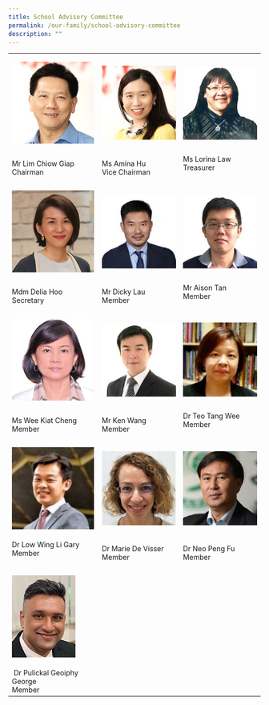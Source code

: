 ```yaml
---
title: School Advisory Committee
permalink: /our-family/school-advisory-committee
description: ""
---
```



<table cellspacing="1" cellpadding="1">
<tbody>
<tr>
<td>

![](/images/7a%20Mr%20Lim%20Chiow%20Giap.jpg)
</td>
<td>

![](/images/2a%20Ms%20Amina%20Hu.jpg)
</td>
<td>
	
![](/images/8b%20Ms%20Lorina%20Law.jpg)
</td>
</tr>
<tr>
<td>Mr Lim Chiow Giap<br />Chairman</td>
<td>Ms Amina Hu<br />Vice Chairman</td>
<td>Ms Lorina Law<br />Treasurer<br /><br /></td>
</tr>
<tr>
<td>
	
![](/images/Mdm%20Delia%20Hoo.jpg)
</td>
<td>
	
![](/images/15b%20Lau%20Yan%20Hong.jpg)
</td>
<td>
	
![](/images/14a%20Aison%20Tan.jpg)
</td>
</tr>
<tr>
<td>Mdm Delia Hoo<br />Secretary</td>
<td>Mr Dicky Lau<br />Member</td>
<td>Mr Aison Tan<br />Member<br /><br /></td>
</tr>
<tr>
<td>
	
![](/images/12a%20Wee%20Kiat%20Cheng.jpg)
</td>
<td>
	
![](/images/9a%20Ken%20Wang.jpg)
</td>
<td>
	
![](/images/Dr%20Teo%20Tang%20Wee%20.jpg)
</td>
</tr>
<tr>
<td>Ms Wee Kiat Cheng<br />Member</td>
<td>Mr Ken Wang<br />Member</td>
<td>Dr Teo Tang Wee<br />Member<br /><br /></td>
</tr>
<tr>
<td>
	
![](/images/Dr%20Low%20Wing%20Li%20Gary.jpg)
</td>
<td>
	
![](/images/Dr%20Marie%20De%20Visser.jpg)
</td>
<td>
	
![](/images/Dr%20Neo%20Peng%20Fu%20V21.jpg)
</td>
</tr>
<tr>
<td>Dr Low Wing Li Gary<br />Member<br /><br /></td>
<td>Dr Marie De Visser<br />Member</td>
<td>Dr Neo Peng Fu<br />Member</td>
</tr>
<tr>
<td>
	
![](/images/Dr%20Geoiphy.jpg)
</td>
</tr>
<tr>
<td>&nbsp;Dr Pulickal Geoiphy George<br />Member</td>
</tr>
</tbody>
</table>
